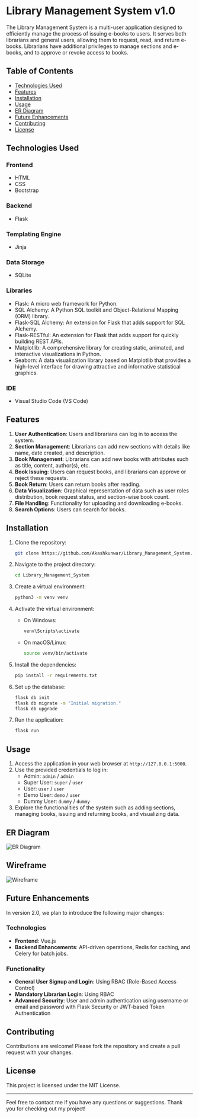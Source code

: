 # Library Management System v1.0

The Library Management System is a multi-user application designed to efficiently manage the process of issuing e-books to users. It serves both librarians and general users, allowing them to request, read, and return e-books. Librarians have additional privileges to manage sections and e-books, and to approve or revoke access to books.

## Table of Contents

- [Technologies Used](#technologies-used)
- [Features](#features)
- [Installation](#installation)
- [Usage](#usage)
- [ER Diagram](#er-diagram)
- [Future Enhancements](#future-enhancements)
- [Contributing](#contributing)
- [License](#license)

## Technologies Used

### Frontend
- HTML
- CSS
- Bootstrap

### Backend
- Flask

### Templating Engine
- Jinja

### Data Storage
- SQLite

### Libraries
- Flask: A micro web framework for Python.
- SQL Alchemy: A Python SQL toolkit and Object-Relational Mapping (ORM) library.
- Flask-SQL Alchemy: An extension for Flask that adds support for SQL Alchemy.
- Flask-RESTful: An extension for Flask that adds support for quickly building REST APIs.
- Matplotlib: A comprehensive library for creating static, animated, and interactive visualizations in Python.
- Seaborn: A data visualization library based on Matplotlib that provides a high-level interface for drawing attractive and informative statistical graphics.

### IDE
- Visual Studio Code (VS Code)

## Features

1. **User Authentication**: Users and librarians can log in to access the system.
2. **Section Management**: Librarians can add new sections with details like name, date created, and description.
3. **Book Management**: Librarians can add new books with attributes such as title, content, author(s), etc.
4. **Book Issuing**: Users can request books, and librarians can approve or reject these requests.
5. **Book Return**: Users can return books after reading.
6. **Data Visualization**: Graphical representation of data such as user roles distribution, book request status, and section-wise book count.
7. **File Handling**: Functionality for uploading and downloading e-books.
8. **Search Options**: Users can search for books.

## Installation

1. Clone the repository:
    ```sh
    git clone https://github.com/Akashkunwar/Library_Management_System.git
    ```

2. Navigate to the project directory:
    ```sh
    cd Library_Management_System
    ```

3. Create a virtual environment:
    ```sh
    python3 -m venv venv
    ```

4. Activate the virtual environment:
    - On Windows:
      ```sh
      venv\Scripts\activate
      ```
    - On macOS/Linux:
      ```sh
      source venv/bin/activate
      ```

5. Install the dependencies:
    ```sh
    pip install -r requirements.txt
    ```

6. Set up the database:
    ```sh
    flask db init
    flask db migrate -m "Initial migration."
    flask db upgrade
    ```

7. Run the application:
    ```sh
    flask run
    ```

## Usage

1. Access the application in your web browser at `http://127.0.0.1:5000`.
2. Use the provided credentials to log in:
    - Admin: `admin` / `admin`
    - Super User: `super` / `user`
    - User: `user` / `user`
    - Demo User: `demo` / `user`
    - Dummy User: `dummy` / `dummy`
3. Explore the functionalities of the system such as adding sections, managing books, issuing and returning books, and visualizing data.

## ER Diagram
![ER Diagram](https://raw.githubusercontent.com/Akashkunwar/Library_Management_System/main/ERD.png)

## Wireframe
![Wireframe](https://raw.githubusercontent.com/Akashkunwar/Library_Management_System/main/LMS.jpeg)

## Future Enhancements

In version 2.0, we plan to introduce the following major changes:

### Technologies
- **Frontend**: Vue.js
- **Backend Enhancements**: API-driven operations, Redis for caching, and Celery for batch jobs.

### Functionality
- **General User Signup and Login**: Using RBAC (Role-Based Access Control)
- **Mandatory Librarian Login**: Using RBAC
- **Advanced Security**: User and admin authentication using username or email and password with Flask Security or JWT-based Token Authentication

## Contributing

Contributions are welcome! Please fork the repository and create a pull request with your changes.

## License

This project is licensed under the MIT License.

---

Feel free to contact me if you have any questions or suggestions. Thank you for checking out my project!
